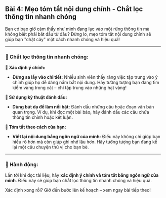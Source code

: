 ## Bài 4: Mẹo tóm tắt nội dung chính - Chắt lọc thông tin nhanh chóng

Bạn có bao giờ cảm thấy như mình đang lạc vào một rừng thông tin mà không biết phải bắt đầu từ đâu? Đừng lo, mẹo tóm tắt nội dung chính sẽ giúp bạn "chặt cây" một cách nhanh chóng và hiệu quả!

---

### 📌 Chắt lọc thông tin nhanh chóng:

**🔹 Xác định ý chính:**
- **Đừng sa lầy vào chi tiết:** Nhiều sinh viên thấy rằng việc tập trung vào ý chính giúp họ dễ dàng nắm bắt nội dung. Hãy tưởng tượng bạn đang tìm kiếm vàng trong cát – chỉ tập trung vào những hạt vàng!

**🔹 Sử dụng kỹ thuật đánh dấu:**
- **Dùng bút dạ để làm nổi bật:** Đánh dấu những câu hoặc đoạn văn bản quan trọng. Ví dụ, khi đọc một bài báo, hãy đánh dấu các câu chứa thông tin chính hoặc kết luận.

**🔹 Tóm tắt theo cách của bạn:**
- **Viết lại nội dung bằng ngôn ngữ của mình:** Điều này không chỉ giúp bạn hiểu rõ hơn mà còn giúp ghi nhớ lâu hơn. Hãy tưởng tượng bạn đang kể lại một câu chuyện thú vị cho bạn bè.

---

### 🚀 Hành động:

Lần tới khi đọc tài liệu, hãy **xác định ý chính và tóm tắt bằng ngôn ngữ của mình**. Điều này sẽ giúp bạn chắt lọc thông tin nhanh chóng và hiệu quả.

Xác định xong rồi? Giờ đến bước lên kế hoạch – xem ngay bài tiếp theo!